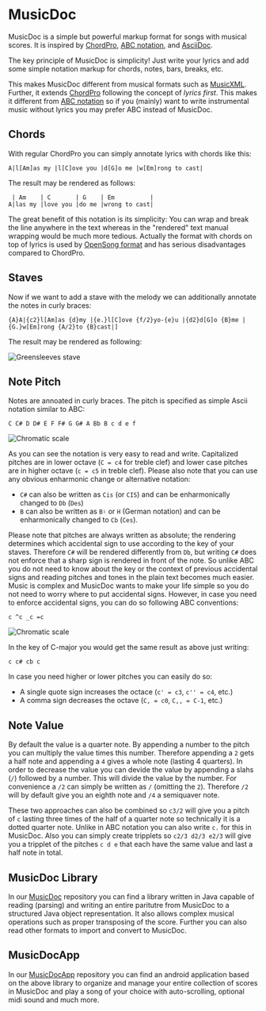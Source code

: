 # MusicDoc

MusicDoc is a simple but powerful markup format for songs with musical scores.
It is inspired by [ChordPro](https://www.chordpro.org/), [ABC notation](https://en.wikipedia.org/wiki/ABC_notation), and [AsciiDoc](https://asciidoc.org/).

The key principle of MusicDoc is simplicity!
Just write your lyrics and add some simple notation markup for chords, notes, bars, breaks, etc.

This makes MusicDoc different from musical formats such as [MusicXML](https://www.musicxml.com/).
Further, it extends [ChordPro](https://www.chordpro.org/) following the concept of _lyrics first_.
This makes it different from [ABC notation](https://en.wikipedia.org/wiki/ABC_notation) so if you (mainly) want to write instrumental music without lyrics you may prefer ABC instead of MusicDoc.

## Chords

With regular ChordPro you can simply annotate lyrics with chords like this:

```
A|l[Am]as my |l[C]ove you |d[G]o me |w[Em]rong to cast|
```

The result may be rendered as follows:

```
 | Am    | C       | G    | Em          |
A|las my |love you |do me |wrong to cast|
```

The great benefit of this notation is its simplicity: 
You can wrap and break the line anywhere in the text whereas in the "rendered" text manual wrapping would be much more tedious.
Actually the format with chords on top of lyrics is used by [OpenSong format](http://www.opensong.org/home/getting-started) and has serious disadvantages compared to ChordPro.

## Staves

Now if we want to add a stave with the melody we can additionally annotate the notes in curly braces:

```
{A}A|{c2}l[Am]as {d}my |{e.}l[C]ove {f/2}yo-{e}u |{d2}d[G]o {B}me |{G.}w[Em]rong {A/2}to {B}cast|]
```

The result may be rendered as following:

![Greensleeves stave](img/greensleeves.png)

## Note Pitch

Notes are annoated in curly braces. The pitch is specified as simple Ascii notation similar to ABC:

```
C C# D D# E F F# G G# A Bb B c d e f
```

![Chromatic scale](img/chromatic-scale.png)

As you can see the notation is very easy to read and write.
Capitalized pitches are in lower octave (`C = c4` for treble clef) and lower case pitches are in higher octave (`c = c5` in treble clef).
Please also note that you can use any obvious enharmonic change or alternative notation:

* `C#` can also be written as `Cis` (or `CIS`) and can be enharmonically changed to `Db` (`Des`)
* `B` can also be written as `B♮` or `H` (German notation) and can be enharmonically changed to `Cb` (`Ces`).

Please note that pitches are always written as absolute; the rendering determines which accidental sign to use according to the key of your staves.
Therefore `C#` will be rendered differently from `Db`, but writing `C#` does not enforce that a sharp sign is rendered in front of the note.
So unlike ABC you do not need to know about the key or the context of previous accidental signs and reading pitches and tones in the plain text becomes much easier.
Music is complex and MusicDoc wants to make your life simple so you do not need to worry where to put accidental signs.
However, in case you need to enforce accidental signs, you can do so following ABC conventions:

```
c ^c _c =c
```

![Chromatic scale](img/accidentals.png)

In the key of C-major you would get the same result as above just writing:

```
c c# cb c
```

In case you need higher or lower pitches you can easily do so:

* A single quote sign increases the octace (`c' = c3`, `c'' = c4`, etc.)
* A comma sign decreases the octave (`C, = c0`, `C,, = C-1`, etc.)

## Note Value

By default the value is a quarter note. By appending a number to the pitch you can multiply the value times this number.
Therefore appending a `2` gets a half note and appending a `4` gives a whole note (lasting 4 quarters).
In order to decrease the value you can devide the value by appending a slahs (`/`) followed by a number.
This will divide the value by the number. For convenience a `/2` can simply be written as `/` (omitting the `2`).
Therefore `/2` will by default give you an eighth note and `/4` a semiquaver note.

These two approaches can also be combined so `c3/2` will give you a pitch of `c` lasting three times of the half of a quarter note so technically it is a dotted quarter note.
Unlike in ABC notation you can also write `c.` for this in MusicDoc.
Also you can simply create tripplets so `c2/3 d2/3 e2/3` will give you a tripplet of the pitches `c d e` that each have the same value and last a half note in total.

## MusicDoc Library

In our [MusicDoc](https://github.com/MusicDoc/MusicDoc) repository you can find a library written in Java capable of reading (parsing) and writing an entire paritutre from MusicDoc to a structured Java object representation. It also allows complex musical operations such as proper transposing of the score.
Further you can also read other formats to import and convert to MusicDoc.

## MusicDocApp

In our [MusicDocApp](https://github.com/MusicDoc/MusicDocApp) repository you can find an android application based on the above library to organize and manage your entire collection of scores in MusicDoc and play a song of your choice with auto-scrolling, optional midi sound and much more.
